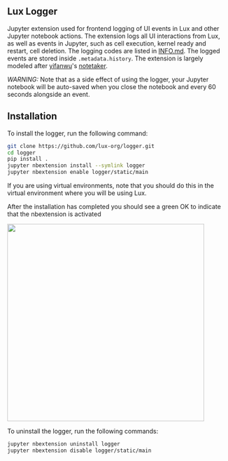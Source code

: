## Lux Logger

Jupyter extension used for frontend logging of UI events in Lux and other Jupyter notebook actions. 
The extension logs all UI interactions from Lux, as well as events in Jupyter, such as cell execution, kernel ready and restart, cell deletion. The logging codes are listed in [INFO.md](INFO.md). The logged events are stored inside `.metadata.history`. The extension is largely modeled after [yifanwu](https://github.com/yifanwu/)'s [notetaker](https://github.com/yifanwu/notetaker).

*WARNING:* Note that as a side effect of using the logger, your Jupyter notebook will be auto-saved when you close the notebook and every 60 seconds alongside an event.

## Installation

To install the logger, run the following command:

```bash
git clone https://github.com/lux-org/logger.git
cd logger
pip install .
jupyter nbextension install --symlink logger
jupyter nbextension enable logger/static/main
```
If you are using virtual environments, note that you should do this in the virtual environment where you will be using Lux.

After the installation has completed you should see a green OK to indicate that the nbextension is activated

<img src="https://i.imgur.com/fyGzG6M.png" width="450"/>

To uninstall the logger, run the following commands: 

```bash
jupyter nbextension uninstall logger
jupyter nbextension disable logger/static/main
```



